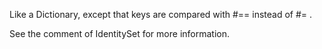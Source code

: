 Like a Dictionary, except that keys are compared with #== instead of #= .See the comment of IdentitySet for more information.